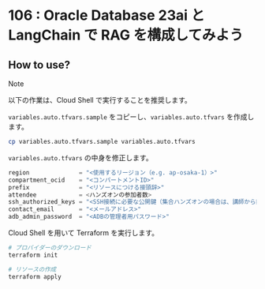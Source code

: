 # 106 : Oracle Database 23ai と LangChain で RAG を構成してみよう

## How to use?

> [!NOTE]
> 以下の作業は、Cloud Shell で実行することを推奨します。

`variables.auto.tfvars.sample` をコピーし、`variables.auto.tfvars` を作成します。

```sh
cp variables.auto.tfvars.sample variables.auto.tfvars
```

`variables.auto.tfvars` の中身を修正します。

```tf
region              = "<使用するリージョン（e.g. ap-osaka-1）>"
compartment_ocid    = "<コンパートメントID>"
prefix              = "<リソースにつける接頭辞>"
attendee            = <ハンズオンの参加者数>
ssh_authorized_keys = "<SSH接続に必要な公開鍵（集合ハンズオンの場合は、講師から鍵を受領してください）>"
contact_email       = "<メールアドレス>"
adb_admin_password  = "<ADBの管理者用パスワード>"
```

Cloud Shell を用いて Terraform を実行します。

```sh
# プロバイダーのダウンロード
terraform init

# リソースの作成
terraform apply
```
